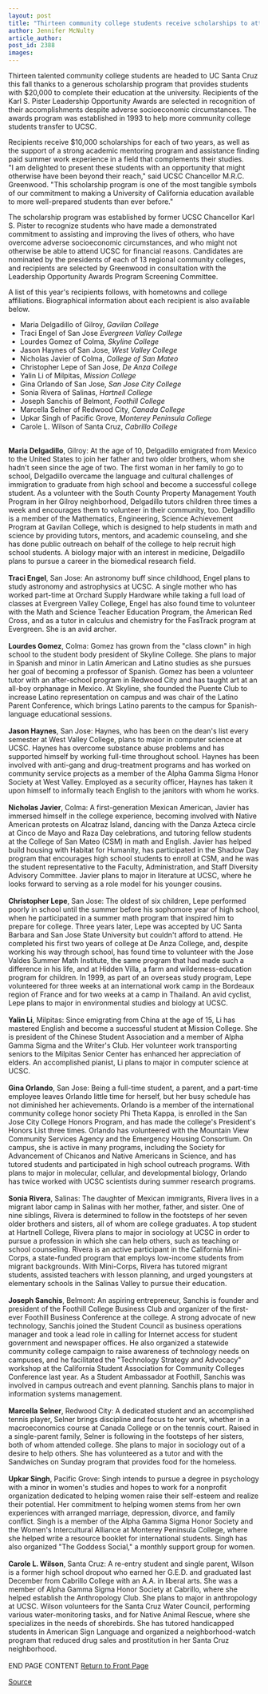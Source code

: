 ```yaml
---
layout: post
title: "Thirteen community college students receive scholarships to attend UCSC"
author: Jennifer McNulty
article_author: 
post_id: 2388
images:
---
```


<p>
  Thirteen talented community college students are headed to UC Santa Cruz this fall thanks to a generous scholarship program that provides students with $20,000 to complete their education at the university. Recipients of the Karl S. Pister Leadership Opportunity Awards are selected in recognition of their accomplishments despite adverse socioeconomic circumstances. The awards program was established in 1993 to help more community college students transfer to UCSC.
</p>
<p>
  Recipients receive $10,000 scholarships for each of two years, as well as the support of a strong academic mentoring program and assistance finding paid summer work experience in a field that complements their studies.<br>
  "I am delighted to present these students with an opportunity that might otherwise have been beyond their reach," said UCSC Chancellor M.R.C. Greenwood. "This scholarship program is one of the most tangible symbols of our commitment to making a University of California education available to more well-prepared students than ever before."
</p>
<p>
  The scholarship program was established by former UCSC Chancellor Karl S. Pister to recognize students who have made a demonstrated commitment to assisting and improving the lives of others, who have overcome adverse socioeconomic circumstances, and who might not otherwise be able to attend UCSC for financial reasons. Candidates are nominated by the presidents of each of 13 regional community colleges, and recipients are selected by Greenwood in consultation with the Leadership Opportunity Awards Program Screening Committee.
</p>
<p>
  A list of this year's recipients follows, with hometowns and college affiliations. Biographical information about each recipient is also available below.
</p>
<ul>
  <li>Maria Delgadillo of Gilroy, <i>Gavilan College</i>
  </li>
  <li>Traci Engel of San Jose <i>Evergreen Valley College</i>
  </li>
  <li>Lourdes Gomez of Colma, <i>Skyline College</i>
  </li>
  <li>Jason Haynes of San Jose, <i>West Valley College</i>
  </li>
  <li>Nicholas Javier of Colma, <i>College of San Mateo</i>
  </li>
  <li>Christopher Lepe of San Jose, <i>De Anza College</i>
  </li>
  <li>Yalin Li of Milpitas, <i>Mission College</i>
  </li>
  <li>Gina Orlando of San Jose, <i>San Jose City College</i>
  </li>
  <li>Sonia Rivera of Salinas, <i>Hartnell College</i>
  </li>
  <li>Joseph Sanchis of Belmont, <i>Foothill College</i>
  </li>
  <li>Marcella Selner of Redwood City, <i>Canada College</i>
  </li>
  <li>Upkar Singh of Pacific Grove, <i>Monterey Peninsula College</i>
  </li>
  <li>Carole L. Wilson of Santa Cruz, <i>Cabrillo College</i>
  </li>
</ul>
<p>
  <i><br></i><b>Maria Delgadillo</b>, Gilroy: At the age of 10, Delgadillo emigrated from Mexico to the United States to join her father and two older brothers, whom she hadn't seen since the age of two. The first woman in her family to go to school, Delgadillo overcame the language and cultural challenges of immigration to graduate from high school and become a successful college student. As a volunteer with the South County Property Management Youth Program in her Gilroy neighborhood, Delgadillo tutors children three times a week and encourages them to volunteer in their community, too. Delgadillo is a member of the Mathematics, Engineering, Science Achievement Program at Gavilan College, which is designed to help students in math and science by providing tutors, mentors, and academic counseling, and she has done public outreach on behalf of the college to help recruit high school students. A biology major with an interest in medicine, Delgadillo plans to pursue a career in the biomedical research field.<br>
  <br>
  <b>Traci Engel</b>, San Jose: An astronomy buff since childhood, Engel plans to study astronomy and astrophysics at UCSC. A single mother who has worked part-time at Orchard Supply Hardware while taking a full load of classes at Evergreen Valley College, Engel has also found time to volunteer with the Math and Science Teacher Education Program, the American Red Cross, and as a tutor in calculus and chemistry for the FasTrack program at Evergreen. She is an avid archer.<br>
  <br>
  <b>Lourdes Gomez</b>, Colma: Gomez has grown from the "class clown" in high school to the student body president of Skyline College. She plans to major in Spanish and minor in Latin American and Latino studies as she pursues her goal of becoming a professor of Spanish. Gomez has been a volunteer tutor with an after-school program in Redwood City and has taught art at an all-boy orphanage in Mexico. At Skyline, she founded the Puente Club to increase Latino representation on campus and was chair of the Latino Parent Conference, which brings Latino parents to the campus for Spanish-language educational sessions.<br>
  <br>
  <b>Jason Haynes</b>, San Jose: Haynes, who has been on the dean's list every semester at West Valley College, plans to major in computer science at UCSC. Haynes has overcome substance abuse problems and has supported himself by working full-time throughout school. Haynes has been involved with anti-gang and drug-treatment programs and has worked on community service projects as a member of the Alpha Gamma Sigma Honor Society at West Valley. Employed as a security officer, Haynes has taken it upon himself to informally teach English to the janitors with whom he works.<br>
  <br>
  <b>Nicholas Javier</b>, Colma: A first-generation Mexican American, Javier has immersed himself in the college experience, becoming involved with Native American protests on Alcatraz Island, dancing with the Danza Azteca circle at Cinco de Mayo and Raza Day celebrations, and tutoring fellow students at the College of San Mateo (CSM) in math and English. Javier has helped build housing with Habitat for Humanity, has participated in the Shadow Day program that encourages high school students to enroll at CSM, and he was the student representative to the Faculty, Administration, and Staff Diversity Advisory Committee. Javier plans to major in literature at UCSC, where he looks forward to serving as a role model for his younger cousins.<br>
  <br>
  <b>Christopher Lepe</b>, San Jose: The oldest of six children, Lepe performed poorly in school until the summer before his sophomore year of high school, when he participated in a summer math program that inspired him to prepare for college. Three years later, Lepe was accepted by UC Santa Barbara and San Jose State University but couldn't afford to attend. He completed his first two years of college at De Anza College, and, despite working his way through school, has found time to volunteer with the Jose Valdes Summer Math Institute, the same program that had made such a difference in his life, and at Hidden Villa, a farm and wilderness-education program for children. In 1999, as part of an overseas study program, Lepe volunteered for three weeks at an international work camp in the Bordeaux region of France and for two weeks at a camp in Thailand. An avid cyclist, Lepe plans to major in environmental studies and biology at UCSC.<br>
  <br>
  <b>Yalin Li</b>, Milpitas: Since emigrating from China at the age of 15, Li has mastered English and become a successful student at Mission College. She is president of the Chinese Student Association and a member of Alpha Gamma Sigma and the Writer's Club. Her volunteer work transporting seniors to the Milpitas Senior Center has enhanced her appreciation of elders. An accomplished pianist, Li plans to major in computer science at UCSC.<br>
  <br>
  <b>Gina Orlando</b>, San Jose: Being a full-time student, a parent, and a part-time employee leaves Orlando little time for herself, but her busy schedule has not diminished her achievements. Orlando is a member of the international community college honor society Phi Theta Kappa, is enrolled in the San Jose City College Honors Program, and has made the college's President's Honors List three times. Orlando has volunteered with the Mountain View Community Services Agency and the Emergency Housing Consortium. On campus, she is active in many programs, including the Society for Advancement of Chicanos and Native Americans in Science, and has tutored students and participated in high school outreach programs. With plans to major in molecular, cellular, and developmental biology, Orlando has twice worked with UCSC scientists during summer research programs.<br>
  <br>
  <b>Sonia Rivera</b>, Salinas: The daughter of Mexican immigrants, Rivera lives in a migrant labor camp in Salinas with her mother, father, and sister. One of nine siblings, Rivera is determined to follow in the footsteps of her seven older brothers and sisters, all of whom are college graduates. A top student at Hartnell College, Rivera plans to major in sociology at UCSC in order to pursue a profession in which she can help others, such as teaching or school counseling. Rivera is an active participant in the California Mini-Corps, a state-funded program that employs low-income students from migrant backgrounds. With Mini-Corps, Rivera has tutored migrant students, assisted teachers with lesson planning, and urged youngsters at elementary schools in the Salinas Valley to pursue their education.<br>
  <br>
  <b>Joseph Sanchis</b>, Belmont: An aspiring entrepreneur, Sanchis is founder and president of the Foothill College Business Club and organizer of the first-ever Foothill Business Conference at the college. A strong advocate of new technology, Sanchis joined the Student Council as business operations manager and took a lead role in calling for Internet access for student government and newspaper offices. He also organized a statewide community college campaign to raise awareness of technology needs on campuses, and he facilitated the "Technology Strategy and Advocacy" workshop at the California Student Association for Community Colleges Conference last year. As a Student Ambassador at Foothill, Sanchis was involved in campus outreach and event planning. Sanchis plans to major in information systems management.<br>
  <br>
  <b>Marcella Selner</b>, Redwood City: A dedicated student and an accomplished tennis player, Selner brings discipline and focus to her work, whether in a macroeconomics course at Canada College or on the tennis court. Raised in a single-parent family, Selner is following in the footsteps of her sisters, both of whom attended college. She plans to major in sociology out of a desire to help others. She has volunteered as a tutor and with the Sandwiches on Sunday program that provides food for the homeless.<br>
  <br>
  <b>Upkar Singh</b>, Pacific Grove: Singh intends to pursue a degree in psychology with a minor in women's studies and hopes to work for a nonprofit organization dedicated to helping women raise their self-esteem and realize their potential. Her commitment to helping women stems from her own experiences with arranged marriage, depression, divorce, and family conflict. Singh is a member of the Alpha Gamma Sigma Honor Society and the Women's Intercultural Alliance at Monterey Peninsula College, where she helped write a resource booklet for international students. Singh has also organized "The Goddess Social," a monthly support group for women.<br>
  <br>
  <b>Carole L. Wilson</b>, Santa Cruz: A re-entry student and single parent, Wilson is a former high school dropout who earned her G.E.D. and graduated last December from Cabrillo College with an A.A. in liberal arts. She was a member of Alpha Gamma Sigma Honor Society at Cabrillo, where she helped establish the Anthropology Club. She plans to major in anthropology at UCSC. Wilson volunteers for the Santa Cruz Water Council, performing various water-monitoring tasks, and for Native Animal Rescue, where she specializes in the needs of shorebirds. She has tutored handicapped students in American Sign Language and organized a neighborhood-watch program that reduced drug sales and prostitution in her Santa Cruz neighborhood.<i><br></i><br>
  END PAGE CONTENT <a href="../../index.html">Return to Front Page</a> <img align="bottom" alt=" " border="0" height="1" src="../../images/trans.gif" width="385">
</p>
<p><a href="http://www1.ucsc.edu/currents/00-01/05-21/scholarships.html" title="Permalink to scholarships">Source</a></p>
